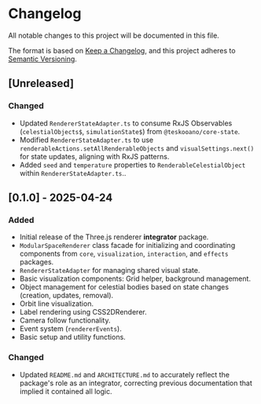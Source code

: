 # Changelog

All notable changes to this project will be documented in this file.

The format is based on [Keep a Changelog](https://keepachangelog.com/en/1.0.0/),
and this project adheres to [Semantic Versioning](https://semver.org/spec/v2.0.0.html).

## [Unreleased]

### Changed

- Updated `RendererStateAdapter.ts` to consume RxJS Observables (`celestialObjects$`, `simulationState$`) from `@teskooano/core-state`.
- Modified `RendererStateAdapter.ts` to use `renderableActions.setAllRenderableObjects` and `visualSettings.next()` for state updates, aligning with RxJS patterns.
- Added `seed` and `temperature` properties to `RenderableCelestialObject` within `RendererStateAdapter.ts`..

## [0.1.0] - 2025-04-24

### Added

- Initial release of the Three.js renderer **integrator** package.
- `ModularSpaceRenderer` class facade for initializing and coordinating components from `core`, `visualization`, `interaction`, and `effects` packages.
- `RendererStateAdapter` for managing shared visual state.
- Basic visualization components: Grid helper, background management.
- Object management for celestial bodies based on state changes (creation, updates, removal).
- Orbit line visualization.
- Label rendering using CSS2DRenderer.
- Camera follow functionality.
- Event system (`rendererEvents`).
- Basic setup and utility functions.

### Changed

- Updated `README.md` and `ARCHITECTURE.md` to accurately reflect the package's role as an integrator, correcting previous documentation that implied it contained all logic.
